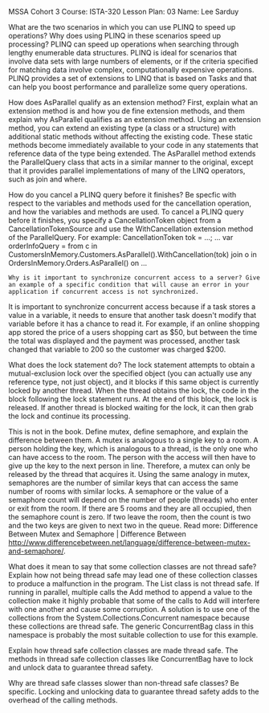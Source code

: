 MSSA Cohort 3
Course: ISTA-320
Lesson Plan: 03
Name: Lee Sarduy

What are the two scenarios in which you can use PLINQ to speed up operations? Why does using PLINQ in these scenarios speed up processing?
PLINQ can speed up operations when searching through lengthy enumerable data structures. PLINQ is ideal for scenarios that involve data sets with large numbers of elements, or if the criteria specified for matching data involve complex, computationally expensive operations. PLINQ provides a set of extensions to LINQ that is based on Tasks and that can help you boost performance and parallelize some query operations.

How does AsParallel qualify as an extension method? First, explain what an extension method is and how you de fine extension methods, and them explain why AsParallel qualifies as an extension method.
Using an extension method, you can extend an existing type (a class or a structure) with additional static methods without affecting the existing code. These static methods become immediately available to your code in any statements that reference data of the type being extended. The AsParallel method extends the ParallelQuery class that acts in a similar manner to the original, except that it provides parallel implementations of many of the LINQ operators, such as join and where.

How do you cancel a PLINQ query before it finishes? Be specfic with respect to the variables and methods used for the cancellation operation, and how the variables and methods are used.
To cancel a PLINQ query before it finishes, you specify a CancellationToken object from a CancellationTokenSource and use the WithCancellation extension method of the ParallelQuery. For example: 
CancellationToken tok = ...;
...
var orderInfoQuery =
    from c in CustomersInMemory.Customers.AsParallel().WithCancellation(tok)
    join o in OrdersInMemory.Orders.AsParallel()
    on ...

	Why is it important to synchronize concurrent access to a server? Give an example of a specific condition that will cause an error in your application if concurrent access is not synchronized.
It is important to synchronize concurrent access because if a task stores a value in a variable, it needs to ensure that another task doesn't modify that variable before it has a chance to read it. For example, if an online shopping app stored the price of a users shopping cart as $50, but between the time the total was displayed and the payment was processed, another task changed that variable to 200 so the customer was charged $200.

What does the lock statement do?
The lock statement attempts to obtain a mutual-exclusion lock over the specified object (you can actually use any reference type, not just object), and it blocks if this same object is currently locked by another thread. When the thread obtains the lock, the code in the block following the lock statement runs. At the end of this block, the lock is released. If another thread is blocked waiting for the lock, it can then grab the lock and continue its processing.

This is not in the book. Define mutex, define semaphore, and explain the difference between them. A mutex is analogous to a single key to a room. A person holding the key, which is analogous to a thread, is the only one who can have access to the room. The person with the access will then have to give up the key to the next person in line. Therefore, a mutex can only be released by the thread that acquires it. Using the same analogy in mutex, semaphores are the number of similar keys that can access the same number of rooms with similar locks. A semaphore or the value of a semaphore count will depend on the number of people (threads) who enter or exit from the room. If there are 5 rooms and they are all occupied, then the semaphore count is zero. If two leave the room, then the count is two and the two keys are given to next two in the queue.
Read more: Difference Between Mutex and Semaphore | Difference Between http://www.differencebetween.net/language/difference-between-mutex-and-semaphore/.

What does it mean to say that some collection classes are not thread safe? Explain how not being thread safe may lead one of these collection classes to produce a malfunction in the program.
The List<T> class is not thread safe. If running in parallel, multiple calls the Add method to append a value to the collection make it highly probable that some of the calls to Add will interfere with one another and cause some corruption. A solution is to use one of the collections from the System.Collections.Concurrent namespace because these collections are thread safe. The generic ConcurrentBag<T> class in this namespace is probably the most suitable collection to use for this example.

Explain how thread safe collection classes are made thread safe.
The methods in thread safe collection classes like ConcurrentBag<T> have to lock and unlock data to guarantee thread safety.

Why are thread safe classes slower than non-thread safe classes? Be specific.
Locking and unlocking data to guarantee thread safety adds to the overhead of the calling methods.